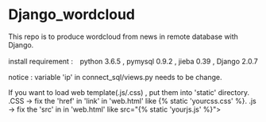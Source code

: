 # Django_wordcloud
This repo is to produce wordcloud from news in remote database with Django.

install requirement :　python 3.6.5 , pymysql 0.9.2 , jieba 0.39 , Django 2.0.7

notice : variable 'ip' in connect_sql/views.py needs to be change.

If you want to load web template(.js/.css) , put them into 'static' directory.
.CSS → fix the 'href' in 'link' in 'web.html' like {% static 'yourcss.css' %}.
.js → fix the 'src' in <scrpit> in 'web.html' like src="{% static 'yourjs.js' %}">

